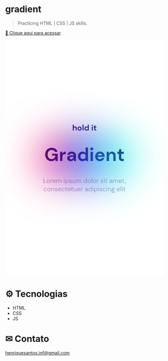 # gradient
> Practicing HTML | CSS | JS skills.

[🔗 Clique aqui para acessar](https://henriquecostas.github.io/gradient)

![preview](./.github/preview.png)



# ⚙ Tecnologias
- HTML
- CSS
- JS


# ✉ Contato
henriquesantos.inf@gmail.com